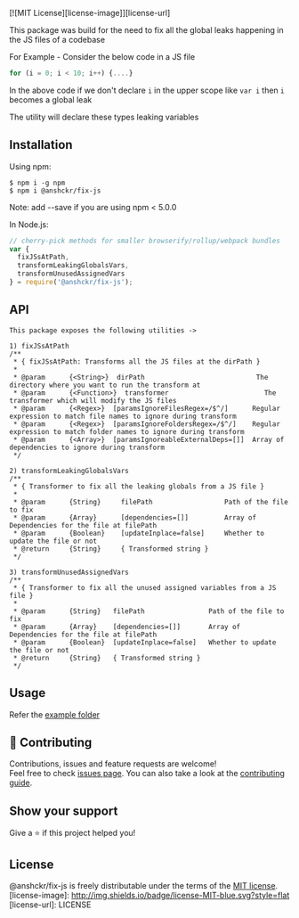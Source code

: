 [![MIT License][license-image]][license-url]

This package was build for the need to fix all the global leaks happening in the JS files of a codebase

For Example - Consider the below code in a JS file

```js
for (i = 0; i < 10; i++) {....}
```

In the above code if we don't declare `i` in the upper scope like `var i` then `i` becomes a global leak

The utility will declare these types leaking variables

## Installation

Using npm:
```shell
$ npm i -g npm
$ npm i @anshckr/fix-js
```
Note: add --save if you are using npm < 5.0.0

In Node.js:
```js
// cherry-pick methods for smaller browserify/rollup/webpack bundles
var {
  fixJSsAtPath,
  transformLeakingGlobalsVars,
  transformUnusedAssignedVars
} = require('@anshckr/fix-js');

```

## API

```
This package exposes the following utilities ->

1) fixJSsAtPath
/**
 * { fixJSsAtPath: Transforms all the JS files at the dirPath }
 *
 * @param      {<String>}  dirPath                            The directory where you want to run the transform at
 * @param      {<Function>}  transformer                        The transformer which will modify the JS files
 * @param      {<Regex>}  [paramsIgnoreFilesRegex=/$^/]      Regular expression to match file names to ignore during transform
 * @param      {<Regex>}  [paramsIgnoreFoldersRegex=/$^/]    Regular expression to match folder names to ignore during transform
 * @param      {<Array>}  [paramsIgnoreableExternalDeps=[]]  Array of dependencies to ignore during transform
 */

2) transformLeakingGlobalsVars
/**
 * { Transformer to fix all the leaking globals from a JS file }
 *
 * @param      {String}     filePath                  Path of the file to fix
 * @param      {Array}      [dependencies=[]]         Array of Dependencies for the file at filePath
 * @param      {Boolean}    [updateInplace=false]     Whether to update the file or not
 * @return     {String}     { Transformed string }
 */

3) transformUnusedAssignedVars
/**
 * { Transformer to fix all the unused assigned variables from a JS file }
 *
 * @param      {String}   filePath                Path of the file to fix
 * @param      {Array}    [dependencies=[]]       Array of Dependencies for the file at filePath
 * @param      {Boolean}  [updateInplace=false]   Whether to update the file or not
 * @return     {String}   { Transformed string }
 */
```

## Usage

Refer the [example folder](https://github.com/anshckr/fix-js/tree/master/example)

## 🤝 Contributing

Contributions, issues and feature requests are welcome!<br />Feel free to check [issues page](https://github.com/anshckr/fix-js/issues). You can also take a look at the [contributing guide](https://github.com/anshckr/fix-js/blob/master/CONTRIBUTING.md).

## Show your support

Give a ⭐️ if this project helped you!

## License

@anshckr/fix-js is freely distributable under the terms of the [MIT license](https://github.com/anshckr/fix-js/blob/master/LICENSE).
[license-image]: http://img.shields.io/badge/license-MIT-blue.svg?style=flat
[license-url]: LICENSE
